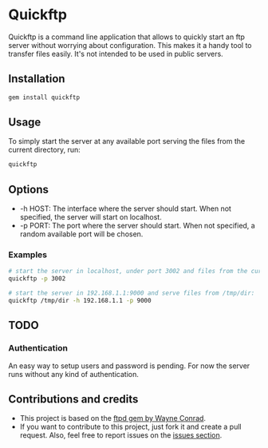 # Quickftp

Quickftp is a command line application that allows to quickly start an ftp server without worrying about configuration. This makes it a handy tool to transfer files easily. It's not intended to be used in public servers.

## Installation

```bash
gem install quickftp
```

## Usage

To simply start the server at any available port serving the files from the current directory, run:

```bash
quickftp
```

## Options

- -h HOST: The interface where the server should start. When not specified, the server will start on localhost.
- -p PORT: The port where the server should start. When not specified, a random available port will be chosen.

### Examples

```bash
# start the server in localhost, under port 3002 and files from the current directory:
quickftp -p 3002

# start the server in 192.168.1.1:9000 and serve files from /tmp/dir:
quickftp /tmp/dir -h 192.168.1.1 -p 9000
```

## TODO
### Authentication
An easy way to setup users and password is pending. For now the server runs without any kind of authentication.

## Contributions and credits

- This project is based on the [ftpd gem by Wayne Conrad](https://github.com/wconrad/ftpd/).
- If you want to contribute to this project, just fork it and create a pull request. Also, feel free to report issues on the [issues section](issues).
